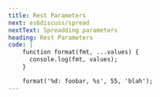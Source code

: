 ```yaml
---
title: Rest Parameters
next: es6discuss/spread
nextText: Spreadding parameters
heading: Rest Parameters
code: |
    function format(fmt, ...values) {
      console.log(fmt, values);
    }

    format('%d: foobar, %s', 55, 'blah');
---
```


